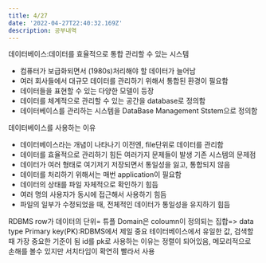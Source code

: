 ```yaml
---
title: 4/27
date: '2022-04-27T22:40:32.169Z'
description: 공부내역
---
```


데이터베이스:데이터를 효율적으로 통합 관리할 수 있는 시스템

-   컴퓨터가 보급화되면서 (1980s)처리해야 할 데이터가 늘어남
-   여러 회사들에서 대규모 데이터를 관리하기 위해서 통합된 환경이 필요함
-   데이터들을 표현할 수 있는 다양한 모델이 등장
-   데이터를 체계적으로 관리할 수 있는 공간을 database로 정의함
-   데이터베이스를 관리하는 시스템을 DataBase Management Ststem으로 정의함

데이터베이스를 사용하는 이유

-   데이터베이스라는 개념이 나타나기 이전엔, file단위로 데이터를 관리함
-   데이터를 효율적으로 관리하기 힘든 여러가지 문제들이 발생
    기존 시스템의 문제점
-   데이터가 여러 형태로 여기저기 저장되면서 통일성을 잃고, 통합되지 않음
-   데이터를 처리하기 위해서는 매번 application이 필요함
-   데이터의 상태를 파일 자체적으로 확인하기 힘듬
-   여러 명의 사용자가 동시에 접근해서 사용하기 힘듬
-   파일의 일부가 수정되었을 때, 전체적인 데이터가 통일성을 유지하기 힘듬

RDBMS
row가 데이터의 단위= 튜플
Domain은 coloumn이 정의되는 집합=> data type
Primary key(PK):RDBMS에서 제일 중요 테이터베이스에서 유일한 값, 검색할때 가장 중요한 기준이 됨
id를 pk로 사용하는 이유는 정렬이 되어있음, 메모리적으로 손해를 볼수 있지만 서치타임이 확연히 빨라서 사용

